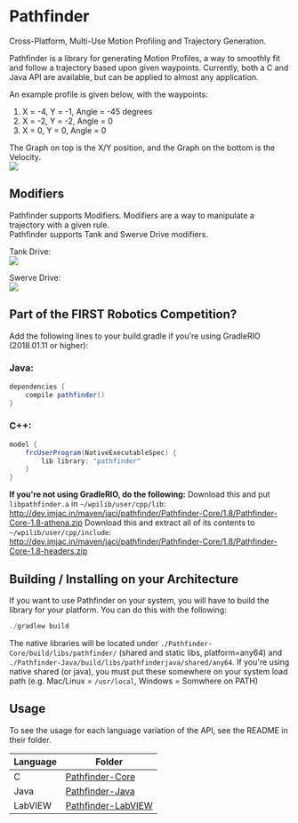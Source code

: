 # Pathfinder
Cross-Platform, Multi-Use Motion Profiling and Trajectory Generation.

Pathfinder is a library for generating Motion Profiles, a way to smoothly fit and follow a trajectory based upon 
given waypoints. Currently, both a C and Java API are available, but can be applied to almost any application.

An example profile is given below, with the waypoints:  
1) X = -4, Y = -1, Angle = -45 degrees  
2) X = -2, Y = -2, Angle = 0  
3) X = 0,  Y = 0,  Angle = 0

The Graph on top is the X/Y position, and the Graph on the bottom is the Velocity.  
![](img/trajectory.png)

## Modifiers
Pathfinder supports Modifiers. Modifiers are a way to manipulate a trajectory with a given rule.  
Pathfinder supports Tank and Swerve Drive modifiers.  

Tank Drive:  
![](img/tank.png)

Swerve Drive:  
![](img/swerve.png)

## Part of the FIRST Robotics Competition?
Add the following lines to your build.gradle if you're using GradleRIO (2018.01.11 or higher):

### Java:
```gradle
dependencies {
    compile pathfinder()
}
```

### C++:
```gradle
model {
    frcUserProgram(NativeExecutableSpec) {
        lib library: "pathfinder"
    }
}
```

**If you're not using GradleRIO, do the following:**
Download this and put `libpathfinder.a` in `~/wpilib/user/cpp/lib`: http://dev.imjac.in/maven/jaci/pathfinder/Pathfinder-Core/1.8/Pathfinder-Core-1.8-athena.zip 
Download this and extract all of its contents to `~/wpilib/user/cpp/include`: http://dev.imjac.in/maven/jaci/pathfinder/Pathfinder-Core/1.8/Pathfinder-Core-1.8-headers.zip 

## Building / Installing on your Architecture
If you want to use Pathfinder on your system, you will have to build the library for your platform. You can do this with the following:

```java
./gradlew build
```

The native libraries will be located under `./Pathfinder-Core/build/libs/pathfinder/` (shared and static libs, platform=any64) and `./Pathfinder-Java/build/libs/pathfinderjava/shared/any64`. If you're using native shared (or java), you must put these somewhere on your system load path (e.g. Mac/Linux = `/usr/local`, Windows = Somwhere on PATH)

## Usage
To see the usage for each language variation of the API, see the README in their folder.

| Language | Folder |
| -------- | ------ |
| C        | [Pathfinder-Core](Pathfinder-Core/) |
| Java     | [Pathfinder-Java](Pathfinder-Java/) |
| LabVIEW  | [Pathfinder-LabVIEW](Pathfinder-LabVIEW/) |
